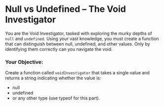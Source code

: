 # Null vs Undefined – The Void Investigator

You are the Void Investigator, tasked with exploring the murky depths of `null` and `undefined`. Using your vast knowledge, you must create a function that can distinguish between null, undefined, and other values. Only by identifying them correctly can you navigate the void.

### Your Objective:

Create a function called `voidInvestigator` that takes a single value and returns a string indicating whether the value is:

- null
- undefined
- or any other type (use typeof for this part).
